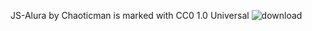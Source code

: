 JS-Alura by Chaoticman is marked with CC0 1.0 Universal ![download](https://github.com/Chaoticman/JS-Alura/assets/168851643/03415cf7-8239-4938-9428-1d7283c2dcae)
